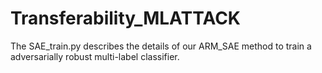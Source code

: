 # Transferability_MLATTACK
The SAE_train.py describes the details of our ARM_SAE method to train a adversarially robust multi-label classifier.
